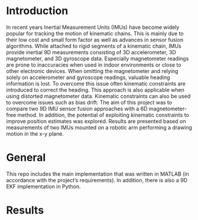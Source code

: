 # Introduction
In recent years Inertial Measurement Units (IMUs) have
become widely popular for tracking the motion of kinematic
chains. This is mainly due to their low cost and small form
factor as well as advances in sensor fusion algorithms.
While attached to rigid segments of a kinematic chain,
IMUs provide inertial 9D measurements consisting of 3D
accelerometer, 3D magnetometer, and 3D gyroscope data.
Especially magnetometer readings are prone to inaccuracies
when used in indoor environments or close to other electronic
devices. When omitting the magnetometer and relying solely
on accelerometer and gyroscope readings, valuable heading
information is lost. To overcome this issue often kinematic
constraints are introduced to correct the heading. This approach is also applicable when using distorted magnetometer
data. Kinematic constraints can also be used to overcome
issues such as bias drift.
The aim of this project was to compare two 9D IMU sensor
fusion approaches with a 6D magnetometer-free method. In
addition, the potential of exploiting kinematic constraints to
improve position estimates was explored. Results are presented
based on measurements of two IMUs mounted on a robotic
arm performing a drawing motion in the x-y plane.


# General 
This repo includes the main implementation that was written in MATLAB (in accordance with the project’s requirements). In addition, there is also a 9D EKF implementation in Python.

# Results
